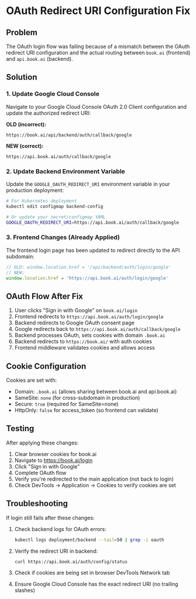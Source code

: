 # OAuth Redirect URI Configuration Fix

## Problem
The OAuth login flow was failing because of a mismatch between the OAuth redirect URI configuration and the actual routing between `book.ai` (frontend) and `api.book.ai` (backend).

## Solution

### 1. Update Google Cloud Console

Navigate to your Google Cloud Console OAuth 2.0 Client configuration and update the authorized redirect URI:

**OLD (incorrect):**
```
https://book.ai/api/backend/auth/callback/google
```

**NEW (correct):**
```
https://api.book.ai/auth/callback/google
```

### 2. Update Backend Environment Variable

Update the `GOOGLE_OAUTH_REDIRECT_URI` environment variable in your production deployment:

```bash
# For Kubernetes deployment
kubectl edit configmap backend-config

# Or update your secret/configmap YAML
GOOGLE_OAUTH_REDIRECT_URI=https://api.book.ai/auth/callback/google
```

### 3. Frontend Changes (Already Applied)

The frontend login page has been updated to redirect directly to the API subdomain:

```typescript
// OLD: window.location.href = '/api/backend/auth/login/google'
// NEW: 
window.location.href = 'https://api.book.ai/auth/login/google'
```

## OAuth Flow After Fix

1. User clicks "Sign in with Google" on `book.ai/login`
2. Frontend redirects to `https://api.book.ai/auth/login/google`
3. Backend redirects to Google OAuth consent page
4. Google redirects back to `https://api.book.ai/auth/callback/google`
5. Backend processes OAuth, sets cookies with domain `.book.ai`
6. Backend redirects to `https://book.ai/` with auth cookies
7. Frontend middleware validates cookies and allows access

## Cookie Configuration

Cookies are set with:
- Domain: `.book.ai` (allows sharing between book.ai and api.book.ai)
- SameSite: `none` (for cross-subdomain in production)
- Secure: `true` (required for SameSite=none)
- HttpOnly: `false` for access_token (so frontend can validate)

## Testing

After applying these changes:

1. Clear browser cookies for book.ai
2. Navigate to https://book.ai/login
3. Click "Sign in with Google"
4. Complete OAuth flow
5. Verify you're redirected to the main application (not back to login)
6. Check DevTools → Application → Cookies to verify cookies are set

## Troubleshooting

If login still fails after these changes:

1. Check backend logs for OAuth errors:
   ```bash
   kubectl logs deployment/backend --tail=50 | grep -i oauth
   ```

2. Verify the redirect URI in backend:
   ```bash
   curl https://api.book.ai/auth/config/status
   ```

3. Check if cookies are being set in browser DevTools Network tab
4. Ensure Google Cloud Console has the exact redirect URI (no trailing slashes)